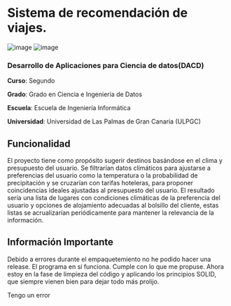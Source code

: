 # Sistema de recomendación de viajes.

![image](https://camo.githubusercontent.com/2ee4f73dd3e8197e0e82bab20e17d1d21840f6a70b3cd07e9c578bec77953fdd/68747470733a2f2f696d672e736869656c64732e696f2f62616467652f5354415455532d494e434f4d504c4554452d6f72616e6765)
![image](https://camo.githubusercontent.com/464bb037a2b767455f921292a17ed362097b127e592e87a653cdb1b8dc6f2b36/68747470733a2f2f696d672e736869656c64732e696f2f62616467652f52656c65617365642d4a616e75617279253230323032342d79656c6c6f77)

### Desarrollo de Aplicaciones para Ciencia de datos(DACD)

**Curso**: Segundo

**Grado**: Grado en Ciencia e Ingeniería de Datos

**Escuela**: Escuela de Ingeniería Informática

**Universidad**: Universidad de Las Palmas de Gran Canaria (ULPGC)

## Funcionalidad

El proyecto tiene como propósito sugerir destinos basándose en el clima y presupuesto del usuario. Se filtrarían datos
climáticos para ajustarse a preferencias del usuario como la temperatura o la probabilidad de precipitación y se
cruzarían con tarifas hoteleras, para proponer coincidencias ideales ajustadas al presupuesto del usuario. El resultado
sería una lista de lugares con condiciones climáticas de la preferencia del usuario y opciones de alojamiento adecuadas
al bolsillo del cliente, estas listas se acrualizarían periódicamente para mantener la relevancia de la información.

## Información Importante
Debido a errores durante el empaquetemiento no he podido hacer una release.
El programa en sí funciona. Cumple con lo que me propuse. Ahora estoy en la fase de limpieza del código y aplicando los principios SOLID, que siempre vienen bien para dejar todo más prolijo.

Tengo un error
